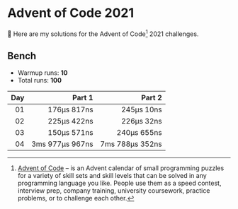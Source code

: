 # Advent of Code 2021

:wave: Here are my solutions for the Advent of Code[^aoc] 2021 challenges.

## Bench

- Warmup runs: **10**
- Total runs: **100**

| Day |          Part 1 |          Part 2 |
| --: | --------------: | --------------: |
|  01 |     176µs 817ns |      245µs 10ns |
|  02 |     225µs 422ns |      226µs 32ns |
|  03 |     150µs 571ns |     240µs 655ns |
|  04 | 3ms 977µs 967ns | 7ms 788µs 352ns |

[^aoc]: [Advent of Code][aoc] – is an Advent calendar of small programming puzzles for a variety of skill sets and skill levels that can be solved in any programming language you like. People use them as a speed contest, interview prep, company training, university coursework, practice problems, or to challenge each other.

[aoc]: https://adventofcode.com
